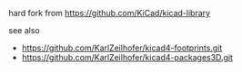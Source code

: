 hard fork from 
https://github.com/KiCad/kicad-library

see also 
* https://github.com/KarlZeilhofer/kicad4-footprints.git
* https://github.com/KarlZeilhofer/kicad4-packages3D.git

